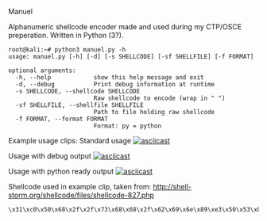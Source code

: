 Manuel

Alphanumeric shellcode encoder made and used during my CTP/OSCE preperation. Written in Python (3?).

```
root@kali:~# python3 manuel.py -h
usage: manuel.py [-h] [-d] [-s SHELLCODE] [-sf SHELLFILE] [-f FORMAT]

optional arguments:
  -h, --help            show this help message and exit
  -d, --debug           Print debug information at runtime
  -s SHELLCODE, --shellcode SHELLCODE
                        Raw shellcode to encode (wrap in " ")
  -sf SHELLFILE, --shellfile SHELLFILE
                        Path to file holding raw shellcode
  -f FORMAT, --format FORMAT
                        Format: py = python
```

Example usage clips:
Standard usage
[![asciicast](https://asciinema.org/a/wctxFuqCnkM6gyPNn4KC3XFqo.svg)](https://asciinema.org/a/wctxFuqCnkM6gyPNn4KC3XFqo)


Usage with debug output
[![asciicast](https://asciinema.org/a/7VhMrAVPTm1W6V5P0afuxdUCt.svg)](https://asciinema.org/a/7VhMrAVPTm1W6V5P0afuxdUCt)

Usage with python ready output
[![asciicast](https://asciinema.org/a/sphDgkkyCrEuUonM3xNIEPuOd.svg)](https://asciinema.org/a/sphDgkkyCrEuUonM3xNIEPuOd)


Shellcode used in example clip, taken from: http://shell-storm.org/shellcode/files/shellcode-827.php

```
\x31\xc0\x50\x68\x2f\x2f\x73\x68\x68\x2f\x62\x69\x6e\x89\xe3\x50\x53\x89\xe1\xb0\x0b\xcd\x80
```

